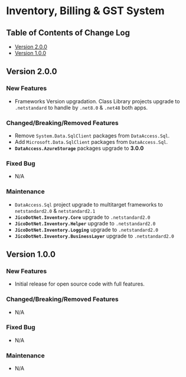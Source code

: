 # Inventory, Billing & GST System

## Table of Contents of Change Log
- [Version 2.0.0](#version-200)
- [Version 1.0.0](#version-100)  

## Version 2.0.0
### New Features
- Frameworks Version upgradation. Class Library projects upgrade to `.netstandard` to handle by `.net8.0` & `.net48` both apps.

### Changed/Breaking/Removed Features
- Remove `System.Data.SqlClient` packages from `DataAccess.Sql`.
- Add `Microsoft.Data.SqlClient` packages from `DataAccess.Sql`.
- **`DataAccess.AzureStorage`** packages upgrade to **3.0.0**

### Fixed Bug
- N/A

### Maintenance
- `DataAccess.Sql` project upgrade to multitarget frameworks to `netstandard2.0` & `netstandard2.1`
- **`JicoDotNet.Inventory.Core`** upgrade to `.netstandard2.0`  
- **`JicoDotNet.Inventory.Helper`** upgrade to `.netstandard2.0` 
- **`JicoDotNet.Inventory.Logging`** upgrade to `.netstandard2.0`
- **`JicoDotNet.Inventory.BusinessLayer`** upgrade to `.netstandard2.0`



## Version 1.0.0
### New Features
- Initial release for open source code with full features.
### Changed/Breaking/Removed Features
- N/A
### Fixed Bug
- N/A
### Maintenance
- N/A